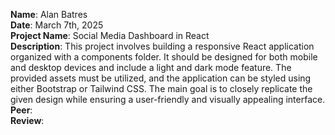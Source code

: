 **Name**: Alan Batres
<br/>
**Date**: March 7th, 2025
<br/>
**Project Name**: Social Media Dashboard in React
<br/>
**Description**: This project involves building a responsive React application organized with a components folder. It should be designed for both mobile and desktop devices and include a light and dark mode feature. The provided assets must be utilized, and the application can be styled using either Bootstrap or Tailwind CSS. The main goal is to closely replicate the given design while ensuring a user-friendly and visually appealing interface.
<br/>
**Peer**: 
<br/>
**Review**: 
<br/>
<br/>